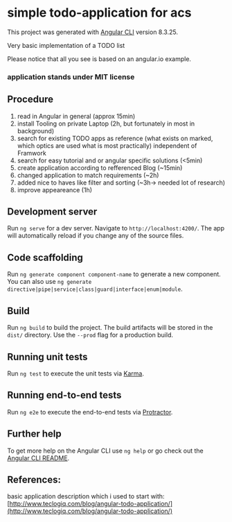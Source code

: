 # simple todo-application for acs

This project was generated with [Angular CLI](https://github.com/angular/angular-cli) version 8.3.25.

Very basic implementation of a TODO list

Please notice that all you see is based on an angular.io example.

### application stands under MIT license

## Procedure
1. read in Angular in general (approx 15min)
2. install Tooling on private Laptop (2h, but fortunately in most in background)
3. search for existing TODO apps as reference (what exists on marked, which optics are used what is most practically) independent of Framwork
4. search for easy tutorial and or angular specific solutions (<5min)
5. create application according to refferenced Blog (~15min)
6. changed application to match requirements (~2h)
7. added nice to haves like filter and sorting (~3h-> needed lot of research)
8. improve appeareance (1h)

## Development server

Run `ng serve` for a dev server. Navigate to `http://localhost:4200/`. The app will automatically reload if you change any of the source files.

## Code scaffolding

Run `ng generate component component-name` to generate a new component. You can also use `ng generate directive|pipe|service|class|guard|interface|enum|module`.

## Build

Run `ng build` to build the project. The build artifacts will be stored in the `dist/` directory. Use the `--prod` flag for a production build.

## Running unit tests

Run `ng test` to execute the unit tests via [Karma](https://karma-runner.github.io).

## Running end-to-end tests

Run `ng e2e` to execute the end-to-end tests via [Protractor](http://www.protractortest.org/).

## Further help

To get more help on the Angular CLI use `ng help` or go check out the [Angular CLI README](https://github.com/angular/angular-cli/blob/master/README.md).

## References:
basic application description which i used to start with:
[http://www.teclogiq.com/blog/angular-todo-application/](http://www.teclogiq.com/blog/angular-todo-application/) 
